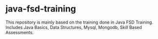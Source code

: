 # java-fsd-training
This repository is mainly based on the training done in Java FSD Training.
Includes Java Basics, Data Structures, Mysql, Mongodb, Skill Based Assessments.
